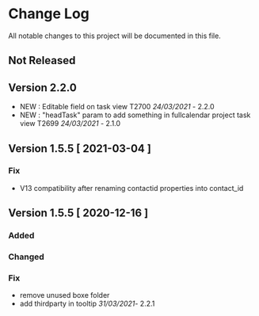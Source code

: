 # Change Log
All notable changes to this project will be documented in this file.

## Not Released


## Version 2.2.0

- NEW : Editable field on task view T2700 *24/03/2021* - 2.2.0
- NEW : "headTask" param to add something in fullcalendar project task view T2699 *24/03/2021* - 2.1.0

## Version 1.5.5 [ 2021-03-04 ]

### Fix
- V13 compatibility after renaming contactid properties into contact_id


## Version 1.5.5 [ 2020-12-16 ]

### Added

### Changed

### Fix
- remove unused boxe folder  
- add thirdparty in tooltip *31/03/2021*- 2.2.1


